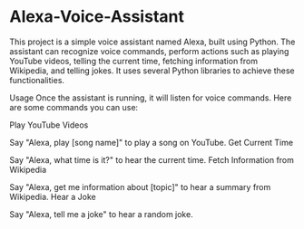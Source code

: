 # Alexa-Voice-Assistant
This project is a simple voice assistant named Alexa, built using Python. The assistant can recognize voice commands, perform actions such as playing YouTube videos, telling the current time, fetching information from Wikipedia, and telling jokes. It uses several Python libraries to achieve these functionalities.

Usage
Once the assistant is running, it will listen for voice commands. Here are some commands you can use:

Play YouTube Videos

Say "Alexa, play [song name]" to play a song on YouTube.
Get Current Time

Say "Alexa, what time is it?" to hear the current time.
Fetch Information from Wikipedia

Say "Alexa, get me information about [topic]" to hear a summary from Wikipedia.
Hear a Joke

Say "Alexa, tell me a joke" to hear a random joke.
